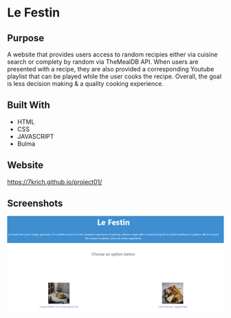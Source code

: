 # Le Festin

## Purpose
A website that provides users access to random recipies either via cuisine search or complety by random via TheMealDB API. When users are presented with a recipe, they are also provided a corresponding Youtube playlist that can be played while the user cooks the recipe. Overall, the goal is less decision making & a quality cooking experience.

## Built With
* HTML
* CSS
* JAVASCRIPT
* Bulma

## Website
https://7krich.github.io/project01/

## Screenshots
![ScreenShot](./assets/images/Screenshot.png)

